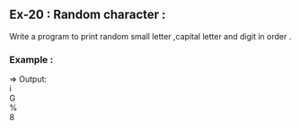 ## Ex-20 : Random character :  
Write a program to print random small letter ,capital letter and digit in order .  
### Example :  
=> Output:  
i  
G  
%  
8  
